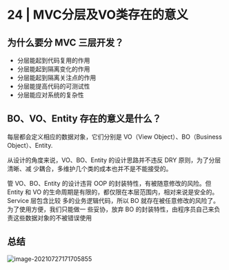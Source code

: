 # 24 | MVC分层及VO类存在的意义

## 为什么要分 MVC 三层开发？

- 分层能起到代码复用的作用
- 分层能起到隔离变化的作用
- 分层能起到隔离关注点的作用
- 分层能提高代码的可测试性
- 分层能应对系统的复杂性

## BO、VO、Entity 存在的意义是什么？

每层都会定义相应的数据对象，它们分别是 VO（View Object）、BO（Business Object）、Entity.

从设计的角度来说，VO、BO、Entity 的设计思路并不违反 DRY 原则，为了分层清晰、减
少耦合，多维护几个类的成本也并不是不能接受的。

管 VO、BO、Entity 的设计违背 OOP 的封装特性，有被随意修改的风险。但 Entity 和
VO 的生命周期是有限的，都仅限在本层范围内，相对来说是安全的。Service 层包含比较
多的业务逻辑代码，所以 BO 就存在被任意修改的风险了。为了使用方便，我们只能做一
些妥协，放弃 BO 的封装特性，由程序员自己来负责这些数据对象的不被错误使用



## 总结


![image-20210727171705855](C:\Users\Administrator\AppData\Roaming\Typora\typora-user-images\image-20210727171705855.png)